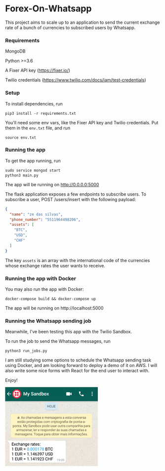 # Forex-On-Whatsapp

This project aims to scale up to an application to send the current exchange rate of a bunch of currencies to subscribed users by Whatsapp.


### Requirements
MongoDB

Python >=3.6

A Fixer API key (https://fixer.io/)

Twilio credentials (https://www.twilio.com/docs/iam/test-credentials)

### Setup
To install dependencies, run
```
pip3 install -r requirements.txt
```
You'll need some env vars, like the Fixer API key and Twilio credentials. Put them in the `env.txt` file, and run
```
source env.txt
```

### Running the app

To get the app running, run
```
sudo service mongod start
python3 main.py
```
The app will be running on http://0.0.0.0:5000

The flask application exposes a few endpoints to subscribe users. To subscribe a user, POST /users/insert with the following payload:
```JSON
{
  "name": "ze das silvas",
  "phone_number": "5511964498206",
  "assets": [
	"BTC",
	"USD",
	"CHF"
  ]
}
```
The key `assets` is an array with the international code of the currencies whose exchange rates the user wants to receive.

### Running the app with Docker
You may also run the app with Docker:
```
docker-compose build && docker-compose up
```
The app will be running on http://localhost:5000

### Running the Whatsapp sending job

Meanwhile, I've been testing this app with the Twilio Sandbox.

To run the job to send the Whatsapp messages, run
```
python3 run_jobs.py
```

I am still studying some options to schedule the Whatsapp sending task using Docker, and am looking forward to deploy a demo of it on AWS. I will also write some nice forms with React for the end user to interact with.

Enjoy!

<img src='Screenshot.png' width=300>
